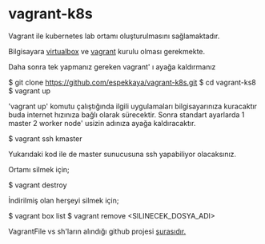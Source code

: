 # vagrant-k8s

Vagrant ile kubernetes lab ortamı oluşturulmasını sağlamaktadır.

Bilgisayara [virtualbox][1] ve [vagrant][2] kurulu olması gerekmekte.

Daha sonra tek yapmanız gereken vagrant' ı ayağa kaldırmanız

  $ git clone https://github.com/espekkaya/vagrant-k8s.git
  $ cd vagrant-ks8
  $ vagrant up

'vagrant up' komutu çalıştığında ilgili uygulamaları bilgisayarınıza kuracaktır buda internet hızınıza bağlı olarak sürecektir. Sonra standart ayarlarda 1 master 2 worker node' usizin adınıza ayağa kaldıracaktır.

  $ vagrant ssh kmaster
 
Yukarıdaki kod ile de master sunucusuna ssh yapabiliyor olacaksınız.

Ortamı silmek için;

  $ vagrant destroy
  
İndirilmiş olan herşeyi silmek için;

  $ vagrant box list
  $ vagrant remove <SILINECEK_DOSYA_ADI>

VagrantFile vs sh'ların alındığı github projesi [şurasıdır.][3]

[1]: https://www.virtualbox.org/
[2]: https://www.vagrantup.com/downloads
[3]: https://github.com/justmeandopensource/kubernetes
